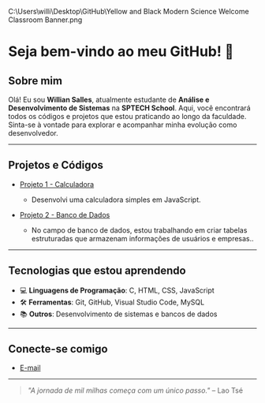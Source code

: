 C:\Users\willi\Desktop\GitHub\Yellow and Black Modern Science Welcome Classroom Banner.png

# Seja bem-vindo ao meu GitHub! 👋

## Sobre mim

Olá! Eu sou **Willian Salles**, atualmente estudante de **Análise e Desenvolvimento de Sistemas** na **SPTECH School**. Aqui, você encontrará todos os códigos e projetos que estou praticando ao longo da faculdade. Sinta-se à vontade para explorar e acompanhar minha evolução como desenvolvedor.

---

## Projetos e Códigos

- [Projeto 1 - Calculadora]("C:\Users\willi\Documents\GitHub\primeirorepopii\Calculadoras")
  - Desenvolvi uma calculadora simples em JavaScript.
  
- [Projeto 2 - Banco de Dados]("C:\Users\willi\Documents\GitHub\primeirorepopii\BancodeDados\BancodeDadosWillian\BancodeDadosWillian.sql")
  - No campo de banco de dados, estou trabalhando em criar tabelas estruturadas que armazenam informações de usuários e empresas..



---

## Tecnologias que estou aprendendo

- 💻 **Linguagens de Programação**: C, HTML, CSS, JavaScript
- 🛠️ **Ferramentas**: Git, GitHub, Visual Studio Code, MySQL
- 📚 **Outros**: Desenvolvimento de sistemas e bancos de dados

---

## Conecte-se comigo

- [E-mail](willian.silva@sptech.school)

---

> _"A jornada de mil milhas começa com um único passo."_ – Lao Tsé
